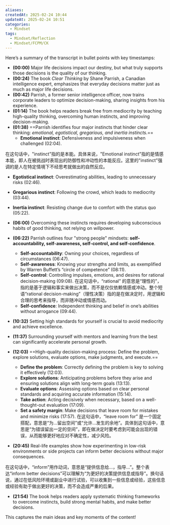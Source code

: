 ```yaml
---
aliases: 
createdAt: 2025-02-24 10:44
updateAt: 2025-02-24 10:51
categories:
  - Mindset
tags:
  - Mindset/Reflection
  - Mindset/FCPM/CK
---
```


Here’s a summary of the transcript in bullet points with key timestamps:

- **(00:00)** Major life decisions impact our destiny, but what truly supports those decisions is the quality of our thinking.
- **(00:24)** The book _Clear Thinking_ by Shane Parrish, a Canadian intelligence expert, emphasizes that everyday decisions matter just as much as major life decisions.
- **(00:42)** Parrish, a former senior intelligence officer, now trains corporate leaders to optimize decision-making, sharing insights from his experience.
- **(01:14)** The book helps readers break free from mediocrity by teaching high-quality thinking, overcoming human instincts, and improving decision-making.
- **(01:38)** ==Parrish identifies four major instincts that hinder clear thinking: _emotional, egotistical, gregarious, and inertia instincts._==
  - **Emotional instinct**: Defensiveness and impulsiveness when challenged (02:04).

在这句话中，"instinct"指的是本能。具体来说，"Emotional instinct"指的是情感本能，即人在被挑战时表现出的防御性和冲动性的本能反应。这里的"instinct"强调的是人在特定情境下不经思考就做出的自然反应。
- **Egotistical instinct**: Overestimating abilities, leading to unnecessary risks (02:46).
- **Gregarious instinct**: Following the crowd, which leads to mediocrity (03:44).
- **Inertia instinct**: Resisting change due to comfort with the status quo (05:22).

- **(06:00)** Overcoming these instincts requires developing subconscious habits of good thinking, not relying on willpower.
- **(06:22)** Parrish outlines four "strong people" mindsets: **self-accountability, self-awareness, self-control, and self-confidence**.
  - **Self-accountability**: Owning your choices, regardless of circumstances (06:47).
  - **Self-awareness**: Knowing your strengths and limits, as exemplified by Warren Buffett’s “circle of competence” (08:11).
  - **Self-control**: Controlling impulses, emotions, and desires for rational decision-making (09:08).
  在这句话中，“rational” 的意思是“理性的”，指的是基于逻辑和事实来做出决策，而不是仅仅依赖情感或冲动。整个短语“rational decision-making”（理性决策）指的是在做决定时，用逻辑和合理的思考来指导，而非随冲动或情感而动。
  - **Self-confidence**: Independent thinking and belief in one’s abilities without arrogance (09:44).
- **(10:32)** Setting high standards for yourself is crucial to avoid mediocrity and achieve excellence.
- **(11:37)** Surrounding yourself with mentors and learning from the best can significantly accelerate personal growth.
- **(12:03)** ==High-quality decision-making process: Define the problem, explore solutions, evaluate options, make judgments, and execute.==
  - **Define the problem**: Correctly defining the problem is key to solving it effectively (12:03).
  - **Explore solutions**: Anticipating problems before they arise and ensuring solutions align with long-term goals (13:13).
  - **Evaluate options**: Assessing options based on clear personal standards and acquiring accurate information (15:14).
  - **Take action**: Acting decisively when necessary, based on a well-thought-out evaluation (17:09).
  - **Set a safety margin**: Make decisions that leave room for mistakes and minimize risks (17:57).
  在这句话中，“leave room for” 是一个固定搭配，意思是“为…留出空间”或“允许…发生的余地”。具体到这句话中，意思是“为错误留出一定的空间”，即在做决定时要考虑到可能会出现的错误，从而能够更好地应对不确定性，减少风险。
- **(20:45)** Real-life examples show how experimenting in low-risk environments or side projects can inform better decisions without major consequences.

在这句话中，“inform”用作动词，意思是“提供信息给...，指导...”。整个表达“inform better decisions”可以理解为“为更好的决策提供信息或指导”。换句话说，通过在低风险环境或副业中进行试验，可以收集到一些信息或经验，这些信息或经验有助于做出更好的决策，而不会造成严重的后果。

- **(21:54)** The book helps readers apply systematic thinking frameworks to overcome instincts, build strong mental habits, and make better decisions.

This captures the main ideas and key moments of the content!
